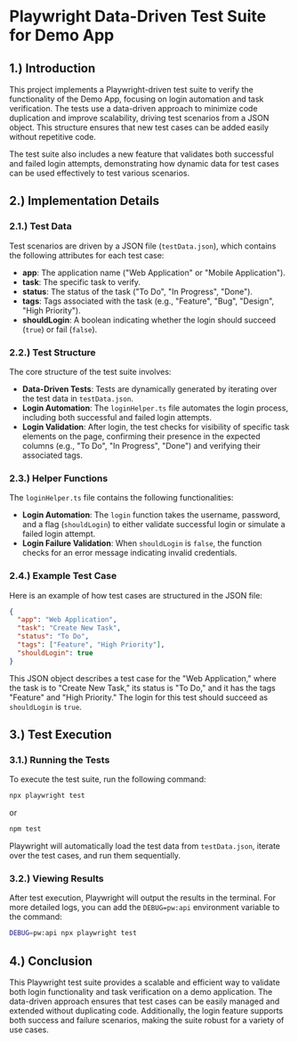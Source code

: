 # Playwright Data-Driven Test Suite for Demo App

## 1.) Introduction

 This project implements a Playwright-driven test suite to verify the functionality of the Demo App, focusing on login automation and task verification. The tests use a data-driven approach to minimize code duplication and improve scalability, driving test scenarios from a JSON object. This structure ensures that new test cases can be added easily without repetitive code.

 The test suite also includes a new feature that validates both successful and failed login attempts, demonstrating how dynamic data for test cases can be used effectively to test various scenarios.

## 2.) Implementation Details

### 2.1.) Test Data

 Test scenarios are driven by a JSON file (`testData.json`), which contains the following attributes for each test case:

 - **app**: The application name ("Web Application" or "Mobile Application").
 - **task**: The specific task to verify.
 - **status**: The status of the task ("To Do", "In Progress", "Done").
 - **tags**: Tags associated with the task (e.g., "Feature", "Bug", "Design", "High Priority").
 - **shouldLogin**: A boolean indicating whether the login should succeed (`true`) or fail (`false`).

### 2.2.) Test Structure

 The core structure of the test suite involves:
 - **Data-Driven Tests**: Tests are dynamically generated by iterating over the test data in `testData.json`.
 - **Login Automation**: The `loginHelper.ts` file automates the login process, including both successful and failed login attempts.
 - **Login Validation**: After login, the test checks for visibility of specific task elements on the page, confirming their presence in the expected columns (e.g., "To Do", "In Progress", "Done") and verifying their associated tags.

### 2.3.) Helper Functions

 The `loginHelper.ts` file contains the following functionalities:
 - **Login Automation**: The `login` function takes the username, password, and a flag (`shouldLogin`) to either validate successful login or simulate a failed login attempt.
 - **Login Failure Validation**: When `shouldLogin` is `false`, the function checks for an error message indicating invalid credentials.

### 2.4.) Example Test Case

 Here is an example of how test cases are structured in the JSON file:

 ```json
 {
   "app": "Web Application",
   "task": "Create New Task",
   "status": "To Do",
   "tags": ["Feature", "High Priority"],
   "shouldLogin": true
 }
 ```

 This JSON object describes a test case for the "Web Application," where the task is to "Create New Task," its status is "To Do," and it has the tags "Feature" and "High Priority." The login for this test should succeed as `shouldLogin` is `true`.

## 3.) Test Execution

### 3.1.) Running the Tests

 To execute the test suite, run the following command:

 ```bash
 npx playwright test 
 ```
 or
 ```bash
 npm test
 ```

 Playwright will automatically load the test data from `testData.json`, iterate over the test cases, and run them sequentially.

### 3.2.) Viewing Results

 After test execution, Playwright will output the results in the terminal. For more detailed logs, you can add the `DEBUG=pw:api` environment variable to the command:

 ```bash
 DEBUG=pw:api npx playwright test
 ```

## 4.) Conclusion

 This Playwright test suite provides a scalable and efficient way to validate both login functionality and task verification on a demo application. The data-driven approach ensures that test cases can be easily managed and extended without duplicating code. Additionally, the login feature supports both success and failure scenarios, making the suite robust for a variety of use cases.
